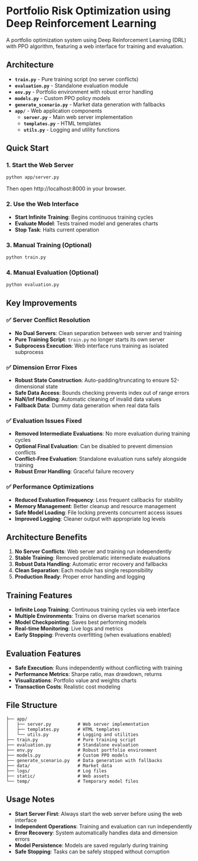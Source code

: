 # Portfolio Risk Optimization using Deep Reinforcement Learning

A portfolio optimization system using Deep Reinforcement Learning (DRL) with PPO algorithm, featuring a web interface for training and evaluation.

## Architecture

- **`train.py`** - Pure training script (no server conflicts)
- **`evaluation.py`** - Standalone evaluation module
- **`env.py`** - Portfolio environment with robust error handling
- **`models.py`** - Custom PPO policy models
- **`generate_scenario.py`** - Market data generation with fallbacks
- **`app/`** - Web application components
  - **`server.py`** - Main web server implementation
  - **`templates.py`** - HTML templates
  - **`utils.py`** - Logging and utility functions

## Quick Start

### 1. Start the Web Server
```bash
python app/server.py
```
Then open http://localhost:8000 in your browser.

### 2. Use the Web Interface
- **Start Infinite Training**: Begins continuous training cycles
- **Evaluate Model**: Tests trained model and generates charts
- **Stop Task**: Halts current operation

### 3. Manual Training (Optional)
```bash
python train.py
```

### 4. Manual Evaluation (Optional)
```bash
python evaluation.py
```

## Key Improvements

### **✅ Server Conflict Resolution**
- **No Dual Servers**: Clean separation between web server and training
- **Pure Training Script**: `train.py` no longer starts its own server
- **Subprocess Execution**: Web interface runs training as isolated subprocess

### **✅ Dimension Error Fixes**
- **Robust State Construction**: Auto-padding/truncating to ensure 52-dimensional state
- **Safe Data Access**: Bounds checking prevents index out of range errors
- **NaN/Inf Handling**: Automatic cleaning of invalid data values
- **Fallback Data**: Dummy data generation when real data fails

### **✅ Evaluation Issues Fixed**
- **Removed Intermediate Evaluations**: No more evaluation during training cycles
- **Optional Final Evaluation**: Can be disabled to prevent dimension conflicts
- **Conflict-Free Evaluation**: Standalone evaluation runs safely alongside training
- **Robust Error Handling**: Graceful failure recovery

### **✅ Performance Optimizations**
- **Reduced Evaluation Frequency**: Less frequent callbacks for stability
- **Memory Management**: Better cleanup and resource management
- **Safe Model Loading**: File locking prevents concurrent access issues
- **Improved Logging**: Cleaner output with appropriate log levels

## Architecture Benefits

1. **No Server Conflicts**: Web server and training run independently
2. **Stable Training**: Removed problematic intermediate evaluations
3. **Robust Data Handling**: Automatic error recovery and fallbacks
4. **Clean Separation**: Each module has single responsibility
5. **Production Ready**: Proper error handling and logging

## Training Features

- **Infinite Loop Training**: Continuous training cycles via web interface
- **Multiple Environments**: Trains on diverse market scenarios
- **Model Checkpointing**: Saves best performing models
- **Real-time Monitoring**: Live logs and metrics
- **Early Stopping**: Prevents overfitting (when evaluations enabled)

## Evaluation Features

- **Safe Execution**: Runs independently without conflicting with training
- **Performance Metrics**: Sharpe ratio, max drawdown, returns
- **Visualizations**: Portfolio value and weights charts
- **Transaction Costs**: Realistic cost modeling

## File Structure

```
├── app/
│   ├── server.py          # Web server implementation  
│   ├── templates.py       # HTML templates
│   └── utils.py           # Logging and utilities
├── train.py               # Pure training script
├── evaluation.py          # Standalone evaluation
├── env.py                 # Robust portfolio environment
├── models.py              # Custom PPO models
├── generate_scenario.py   # Data generation with fallbacks
├── data/                  # Market data
├── logs/                  # Log files
├── static/                # Web assets
└── temp/                  # Temporary model files
```

## Usage Notes

- **Start Server First**: Always start the web server before using the web interface
- **Independent Operations**: Training and evaluation can run independently
- **Error Recovery**: System automatically handles data and dimension errors
- **Model Persistence**: Models are saved regularly during training
- **Safe Stopping**: Tasks can be safely stopped without corruption